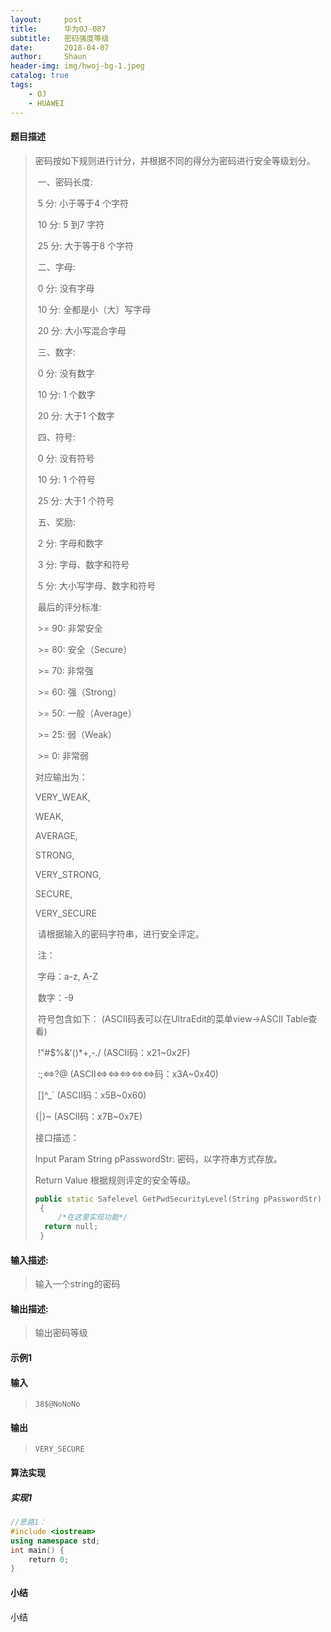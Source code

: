 ```yaml
---
layout:     post
title:      华为OJ-087
subtitle:   密码强度等级
date:       2018-04-07
author:     Shaun
header-img: img/hwoj-bg-1.jpeg
catalog: true
tags:
    - OJ
    - HUAWEI
---
```



#### 题目描述

> 密码按如下规则进行计分，并根据不同的得分为密码进行安全等级划分。
>
> ​       一、密码长度:
>
> ​       5 分: 小于等于4 个字符
>
> ​       10 分: 5 到7 字符
>
> ​       25 分: 大于等于8 个字符
>
> ​       二、字母:
>
> ​       0 分: 没有字母
>
> ​       10 分: 全都是小（大）写字母
>
> ​       20 分: 大小写混合字母
>
> ​       三、数字:
>
> ​       0 分: 没有数字
>
> ​       10 分: 1 个数字
>
> ​       20 分: 大于1 个数字
>
> ​       四、符号:
>
> ​       0 分: 没有符号
>
> ​       10 分: 1 个符号
>
> ​       25 分: 大于1 个符号
>
> ​       五、奖励:
>
> ​       2 分: 字母和数字
>
> ​       3 分: 字母、数字和符号
>
> ​       5 分: 大小写字母、数字和符号
>
> ​       最后的评分标准:
>
> ​       >= 90: 非常安全
>
> ​       >= 80: 安全（Secure）
>
> ​       >= 70: 非常强
>
> ​       >= 60: 强（Strong）
>
> ​       >= 50: 一般（Average）
>
> ​       >= 25: 弱（Weak）
>
> ​       >= 0:  非常弱
>
>  
>
> 对应输出为：
>
>   VERY_WEAK,
>
>    WEAK,    
>
>    AVERAGE,    
>
>    STRONG,     
>
>    VERY_STRONG,
>
>    SECURE,     
>
>    VERY_SECURE 
>
> ​       请根据输入的密码字符串，进行安全评定。
>
> ​       注：
>
> ​       字母：a-z, A-Z
>
> ​       数字：-9
>
> ​       符号包含如下： (ASCII码表可以在UltraEdit的菜单view->ASCII Table查看)
>
> ​       !"#$%&'()*+,-./     (ASCII码：x21~0x2F)
>
> ​       :;<=>?@             (ASCII<=><=><=><=><=>码：x3A~0x40)
>
> ​       [\]^_`              (ASCII码：x5B~0x60)
>
>   {|}~                (ASCII码：x7B~0x7E)
>
> 接口描述：
>
>  
>
>  Input Param 
>       String pPasswordStr:    密码，以字符串方式存放。
>
>  Return Value
>    根据规则评定的安全等级。
>
> ```C++
> public static Safelevel GetPwdSecurityLevel(String pPasswordStr)
>  {
>      /*在这里实现功能*/
>   return null;
>  }
> ```

#### 输入描述:

> 输入一个string的密码

#### 输出描述:

> 输出密码等级

#### 示例1

#### 输入

> ```
>38$@NoNoNo
> ```

#### 输出

> ```
> VERY_SECURE
> ```



#### 算法实现



##### 实现1

```C++
//思路1：
#include <iostream>
using namespace std;
int main() {
    return 0;
}
```




#### 小结

小结






